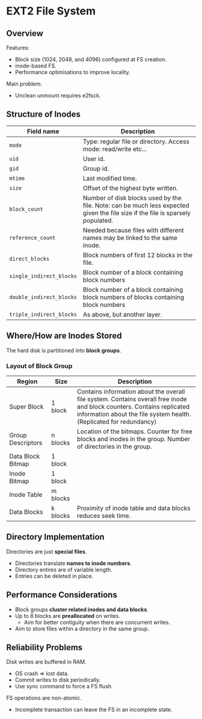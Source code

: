# EXT2 File System
## Overview
Features:
- Block size (1024, 2048, and 4096) configured at FS creation.
- inode-based FS.
- Performance optimisations to improve locality.

Main problem:
- Unclean unmount requires e2fsck.

## Structure of Inodes
|Field name|Description|
|-|-|
|``mode``|Type: regular file or directory. Access mode: read/write etc...|
|``uid``|User id.|
|``gid``|Group id.|
|``mtime``|Last modified time.|
|``size``|Offset of the highest byte written.|
|``block_count``|Number of disk blocks used by the file. Note: can be much less expected given the file size if the file is sparsely populated.|
|``reference_count``|Needed because files with different names may be linked to the same inode.|
|``direct_blocks``|Block numbers of first 12 blocks in the file.|
|``single_indirect_blocks``|Block number of a block containing block numbers|
|``double_indirect_blocks``|Block number of a block containing block numbers of blocks containing block numbers|
|``triple_indirect_blocks``|As above, but another layer.|

## Where/How are Inodes Stored
The hard disk is partitioned into **block groups**.

### Layout of Block Group
|Region|Size|Description|
|-|-|-|
|Super Block|1 block|Contains information about the overall file system. Contains overall free inode and block counters. Contains replicated information about the file system health. (Replicated for redundancy)|
|Group Descriptors|n blocks|Location of the bitmaps. Counter for free blocks and inodes in the group. Number of directories in the group.|
|Data Block Bitmap|1 block||
|Inode Bitmap|1 block||
|Inode Table|m blocks||
|Data Blocks|k blocks|Proximity of inode table and data blocks reduces seek time.|

## Directory Implementation
Directories are just **special files**.
- Directories translate **names to inode numbers**.
- Directory entires are of variable length.
- Entries can be deleted in place.

## Performance Considerations
- Block groups **cluster related inodes and data blocks**.
- Up to 8 blocks are **preallocated** on writes.
    - Aim for better contiguity when there are concurrent writes.
- Aim to store files within a directory in the same group.

## Reliability Problems
Disk writes are buffered in RAM.
- OS crash => lost data.
- Commit writes to disk periodically.
- Use sync command to force a FS flush.

FS operations are non-atomic.
- Incomplete transaction can leave the FS in an incomplete state.